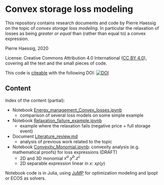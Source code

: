 # Convex storage loss modeling

This repository contains research documents and code by Pierre Haessig
on the topic of _convex storage loss modeling_.
In particular the relaxation of losses as being _greater or equal_ than
(rather than equal to) a convex expression.

Pierre Haessig, 2020

License: Creative Commons Attribution 4.0 International ([CC BY 4.0](https://creativecommons.org/licenses/by/4.0)), covering all the text and the small pieces of code.

This code is [citeable](https://guides.github.com/activities/citable-code/) with the following DOI:
[![DOI](https://zenodo.org/badge/312910577.svg)](https://zenodo.org/badge/latestdoi/312910577)


## Content

Index of the content (partial):

- Notebook [Energy_management_Convex_losses.ipynb](Energy_management_Convex_losses.ipynb)
  - comparison of several loss models on some simple example
- Notebook [Relaxation_failure_example.ipynb](Relaxation_failure_example.ipynb)
  - example where the relaxation fails (negative price + full storage event)
- Document [Literature_review.md](Literature_review.md)
  - analysis of previous work related to the topic
- Notebook [Convexity_Monomial.ipynb](Convexity_Monomial.ipynb): convexity analysis (e.g. mathematical proofs) for loss expressions (DRAFT)
  - 2D and 3D monomial $x^a.y^b.z^c$
  - 2D separable expression linear in $x$: $x\rho(y)$

Notebook code is in Julia, using [JuMP](https://jump.dev/)
for optimization modeling and Ipopt or ECOS as solvers.

